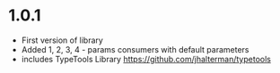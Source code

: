 # 1.0.1

* First version of library
* Added 1, 2, 3, 4 - params consumers with default parameters
* includes TypeTools Library https://github.com/jhalterman/typetools